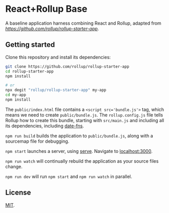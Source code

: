 # React+Rollup Base

A baseline application harness combining React and Rollup, adapted from *https://github.com/rollup/rollup-starter-app*.


## Getting started

Clone this repository and install its dependencies:

```bash
git clone https://github.com/rollup/rollup-starter-app
cd rollup-starter-app
npm install

# or
npx degit "rollup/rollup-starter-app" my-app
cd my-app
npm install
```

The `public/index.html` file contains a `<script src='bundle.js'>` tag, which means we need to create `public/bundle.js`. The `rollup.config.js` file tells Rollup how to create this bundle, starting with `src/main.js` and including all its dependencies, including [date-fns](https://date-fns.org).

`npm run build` builds the application to `public/bundle.js`, along with a sourcemap file for debugging.

`npm start` launches a server, using [serve](https://github.com/zeit/serve). Navigate to [localhost:3000](http://localhost:3000).

`npm run watch` will continually rebuild the application as your source files change.

`npm run dev` will run `npm start` and `npm run watch` in parallel.

## License

[MIT](LICENSE).
